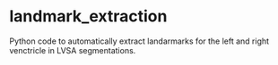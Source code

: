 # landmark_extraction

Python code to automatically extract landarmarks for the left and right venctricle in LVSA segmentations.
